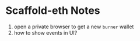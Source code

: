 # Scaffold-eth Notes

1. open a private browser to get a new `burner` wallet
2. how to show events in UI?
